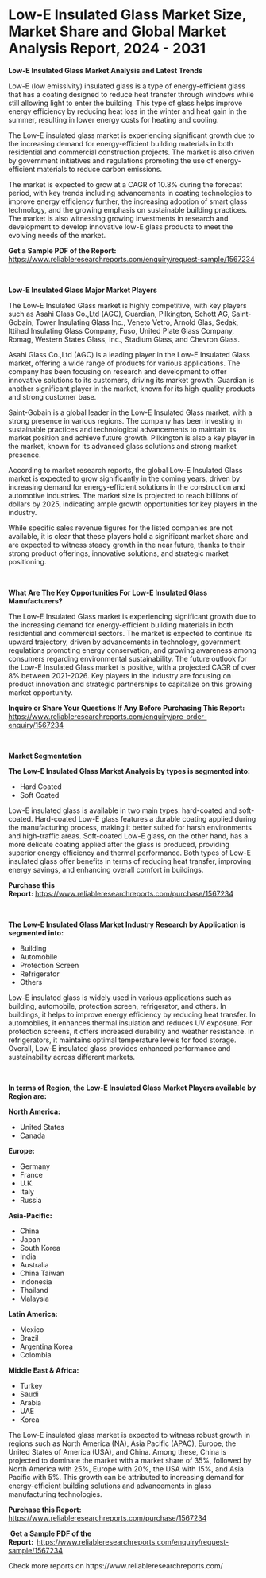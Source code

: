 <p><h1>Low-E Insulated Glass Market Size, Market Share and Global Market Analysis Report, 2024 - 2031</h1></p><p><strong>Low-E Insulated Glass Market Analysis and Latest Trends</strong></p>
<p><p>Low-E (low emissivity) insulated glass is a type of energy-efficient glass that has a coating designed to reduce heat transfer through windows while still allowing light to enter the building. This type of glass helps improve energy efficiency by reducing heat loss in the winter and heat gain in the summer, resulting in lower energy costs for heating and cooling.</p><p>The Low-E insulated glass market is experiencing significant growth due to the increasing demand for energy-efficient building materials in both residential and commercial construction projects. The market is also driven by government initiatives and regulations promoting the use of energy-efficient materials to reduce carbon emissions.</p><p>The market is expected to grow at a CAGR of 10.8% during the forecast period, with key trends including advancements in coating technologies to improve energy efficiency further, the increasing adoption of smart glass technology, and the growing emphasis on sustainable building practices. The market is also witnessing growing investments in research and development to develop innovative low-E glass products to meet the evolving needs of the market.</p></p>
<p><strong>Get a Sample PDF of the Report:&nbsp;</strong> <a href="https://www.reliableresearchreports.com/enquiry/request-sample/1567234">https://www.reliableresearchreports.com/enquiry/request-sample/1567234</a></p>
<p>&nbsp;</p>
<p><strong>Low-E Insulated Glass Major Market Players</strong></p>
<p><p>The Low-E Insulated Glass market is highly competitive, with key players such as Asahi Glass Co.,Ltd (AGC), Guardian, Pilkington, Schott AG, Saint-Gobain, Tower Insulating Glass Inc., Veneto Vetro, Arnold Glas, Sedak, Ittihad Insulating Glass Company, Fuso, United Plate Glass Company, Romag, Western States Glass, Inc., Stadium Glass, and Chevron Glass.</p><p>Asahi Glass Co.,Ltd (AGC) is a leading player in the Low-E Insulated Glass market, offering a wide range of products for various applications. The company has been focusing on research and development to offer innovative solutions to its customers, driving its market growth. Guardian is another significant player in the market, known for its high-quality products and strong customer base.</p><p>Saint-Gobain is a global leader in the Low-E Insulated Glass market, with a strong presence in various regions. The company has been investing in sustainable practices and technological advancements to maintain its market position and achieve future growth. Pilkington is also a key player in the market, known for its advanced glass solutions and strong market presence.</p><p>According to market research reports, the global Low-E Insulated Glass market is expected to grow significantly in the coming years, driven by increasing demand for energy-efficient solutions in the construction and automotive industries. The market size is projected to reach billions of dollars by 2025, indicating ample growth opportunities for key players in the industry.</p><p>While specific sales revenue figures for the listed companies are not available, it is clear that these players hold a significant market share and are expected to witness steady growth in the near future, thanks to their strong product offerings, innovative solutions, and strategic market positioning.</p></p>
<p>&nbsp;</p>
<p><strong>What Are The Key Opportunities For Low-E Insulated Glass Manufacturers?</strong></p>
<p><p>The Low-E Insulated Glass market is experiencing significant growth due to the increasing demand for energy-efficient building materials in both residential and commercial sectors. The market is expected to continue its upward trajectory, driven by advancements in technology, government regulations promoting energy conservation, and growing awareness among consumers regarding environmental sustainability. The future outlook for the Low-E Insulated Glass market is positive, with a projected CAGR of over 8% between 2021-2026. Key players in the industry are focusing on product innovation and strategic partnerships to capitalize on this growing market opportunity.</p></p>
<p><strong>Inquire or Share Your Questions If Any Before Purchasing This Report:</strong> <a href="https://www.reliableresearchreports.com/enquiry/pre-order-enquiry/1567234">https://www.reliableresearchreports.com/enquiry/pre-order-enquiry/1567234</a></p>
<p>&nbsp;</p>
<p><strong>Market Segmentation</strong></p>
<p><strong>The Low-E Insulated Glass Market Analysis by types is segmented into:</strong></p>
<p><ul><li>Hard Coated</li><li>Soft Coated</li></ul></p>
<p><p>Low-E insulated glass is available in two main types: hard-coated and soft-coated. Hard-coated Low-E glass features a durable coating applied during the manufacturing process, making it better suited for harsh environments and high-traffic areas. Soft-coated Low-E glass, on the other hand, has a more delicate coating applied after the glass is produced, providing superior energy efficiency and thermal performance. Both types of Low-E insulated glass offer benefits in terms of reducing heat transfer, improving energy savings, and enhancing overall comfort in buildings.</p></p>
<p><strong>Purchase this Report:&nbsp;</strong><a href="https://www.reliableresearchreports.com/purchase/1567234">https://www.reliableresearchreports.com/purchase/1567234</a></p>
<p>&nbsp;</p>
<p><strong>The Low-E Insulated Glass Market Industry Research by Application is segmented into:</strong></p>
<p><ul><li>Building</li><li>Automobile</li><li>Protection Screen</li><li>Refrigerator</li><li>Others</li></ul></p>
<p><p>Low-E insulated glass is widely used in various applications such as building, automobile, protection screen, refrigerator, and others. In buildings, it helps to improve energy efficiency by reducing heat transfer. In automobiles, it enhances thermal insulation and reduces UV exposure. For protection screens, it offers increased durability and weather resistance. In refrigerators, it maintains optimal temperature levels for food storage. Overall, Low-E insulated glass provides enhanced performance and sustainability across different markets.</p></p>
<p>&nbsp;</p>
<p><strong>In terms of Region, the Low-E Insulated Glass Market Players available by Region are:</strong></p>
<p>
    <p> <strong> North America: </strong>
        <ul>
            <li>United States</li>
            <li>Canada</li>
        </ul>
        </p> 
    <p> <strong> Europe: </strong>
        <ul>
            <li>Germany</li>
            <li>France</li>
            <li>U.K.</li>
            <li>Italy</li>
            <li>Russia</li>
        </ul>
        </p> 
    <p> <strong> Asia-Pacific: </strong>
        <ul>
            <li>China</li>
            <li>Japan</li>
            <li>South Korea</li>
            <li>India</li>
            <li>Australia</li>
            <li>China Taiwan</li>
            <li>Indonesia</li>
            <li>Thailand</li>
            <li>Malaysia</li>
        </ul>
        </p> 
    <p> <strong> Latin America: </strong>
        <ul>
            <li>Mexico</li>
            <li>Brazil</li>
            <li>Argentina Korea</li>
            <li>Colombia</li>
        </ul>
        </p> 
    <p> <strong> Middle East & Africa: </strong>
        <ul>
            <li>Turkey</li>
            <li>Saudi</li>
            <li>Arabia</li>
            <li>UAE</li>
            <li>Korea</li>
        </ul>
    </p>
    </p>
<p><p>The Low-E insulated glass market is expected to witness robust growth in regions such as North America (NA), Asia Pacific (APAC), Europe, the United States of America (USA), and China. Among these, China is projected to dominate the market with a market share of 35%, followed by North America with 25%, Europe with 20%, the USA with 15%, and Asia Pacific with 5%. This growth can be attributed to increasing demand for energy-efficient building solutions and advancements in glass manufacturing technologies.</p></p>
<p><strong>Purchase this Report: </strong><a href="https://www.reliableresearchreports.com/purchase/1567234">https://www.reliableresearchreports.com/purchase/1567234</a></p>
<p>&nbsp;<strong>Get a Sample PDF of the Report:&nbsp;&nbsp;</strong><a href="https://www.reliableresearchreports.com/enquiry/request-sample/1567234">https://www.reliableresearchreports.com/enquiry/request-sample/1567234</a></p>
<p><strong></strong></p>
<p>Check more reports on https://www.reliableresearchreports.com/</p>